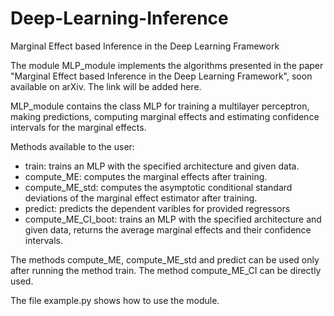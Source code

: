 # Deep-Learning-Inference
Marginal Effect based Inference in the Deep Learning Framework

The module MLP_module implements the algorithms presented in the paper "Marginal Effect based Inference in the Deep Learning Framework", soon available on arXiv. The link will be added here.

MLP_module contains the class MLP for training a multilayer perceptron, making predictions, computing marginal effects and estimating confidence intervals for the marginal effects. 

Methods available to the user:
- train: trains an MLP with the specified architecture and given data.
- compute_ME: computes the marginal effects after training.
- compute_ME_std: computes the asymptotic conditional standard deviations of the marginal effect estimator after training.
- predict: predicts the dependent varibles for provided regressors
- compute_ME_CI_boot: trains an MLP with the specified architecture and given data, returns the average marginal effects and their confidence intervals.

The methods compute_ME, compute_ME_std and predict can be used only after running the method train. The method compute_ME_CI can be directly used.

The file example.py shows how to use the module.
